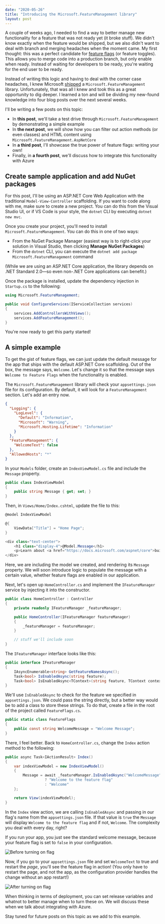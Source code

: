 ```yaml
---
date: "2020-05-26"
title: "Introducing the Microsoft.FeatureManagement library"
layout: post
---
```


A couple of weeks ago, I needed to find a way to better manage new functionality for a feature that was not ready yet (it broke stuff). We didn't know exactly when the feature would be shipped, but we also didn't want to deal with branch and merging headaches when the moment came. My first thought: this was a perfect candidate for [feature flags](https://www.martinfowler.com/articles/feature-toggles.html) (or feature toggles). This allows you to merge code into a production branch, but only enable when ready. Instead of waiting for developers to be ready, you're waiting for the end user to be ready.

Instead of writing this logic and having to deal with the corner case headaches, I knew Microsoft [shipped](https://github.com/microsoft/FeatureManagement-Dotnet) a `Microsoft.FeatureManagement` library. Unfortunately, that was all I knew and took this as a great opportunity to dig deeper. I learned a ton and will be dividing my new-found knowledge into four blog posts over the next several weeks.

I'll be writing a few posts on this topic:

- In **this post**, we'll take a test drive through `Microsoft.FeatureManagement` by demonstrating a simple example
- In **the next post**, we will show how you can filter out action methods (or even classes) and HTML content using `Microsoft.FeatureManagement.AspNetCore`
- In **a third post**, I'll showcase the true power of feature flags: writing your own!
- Finally, in **a fourth post**, we'll discuss how to integrate this functionality with Azure

## Create sample application and add NuGet packages

For this post, I'll be using an ASP.NET Core Web Application with the traditional `Model-View-Controller` scaffolding. If you want to code along with me, make sure to create a new project. You can do this from the Visual Studio UI, or if VS Code is your style, the `dotnet` CLI by executing `dotnet new mvc`.

Once you create your project, you'll need to install `Microsoft.FeatureManagement`. You can do this in one of two ways:

- From the NuGet Package Manager (easiest way is to right-click your solution in Visual Studio, then clicking **Manage NuGet Packages**)
- From the `dotnet` CLI, you can execute the `dotnet add package Microsoft.FeatureManagement` command

(While we are using an ASP.NET Core application, the library depends on .NET Standard 2.0—so even non-.NET Core applications can benefit.)

Once the package is installed, update the dependency injection in `Startup.cs` to the following:

```csharp
using Microsoft.FeatureManagement;

public void ConfigureServices(IServiceCollection services)
{
    services.AddControllersWithViews();
    services.AddFeatureManagement();
}
```

You're now ready to get this party started!

## A simple example

To get the gist of feature flags, we can just update the default message for the app that ships with the default ASP.NET Core scaffolding. Out of the box, the message says, `Welcome`. Let's change it so that the message says `Welcome to Feature Flags` when the functionality is enabled.

The `Microsoft.FeatureManagement` library will check your `appsettings.json` file for its configuration. By default, it will look for a `FeatureManagement` section. Let's add an entry now.

```json
{
  "Logging": {
    "LogLevel": {
      "Default": "Information",
      "Microsoft": "Warning",
      "Microsoft.Hosting.Lifetime": "Information"
    }
  },
  "FeatureManagement": {
    "WelcomeText": false
  },
  "AllowedHosts": "*"
}
```

In your `Models` folder, create an `IndexViewModel.cs` file and include the `Message` property.

```csharp
public class IndexViewModel
{
    public string Message { get; set; }
}
```

Then, in `Views/Home/Index.cshtml`, update the file to this:

```csharp
@model IndexViewModel

@{
    ViewData["Title"] = "Home Page";
}

<div class="text-center">
    <h1 class="display-4">@Model.Message</h1>
    <p>Learn about <a href="https://docs.microsoft.com/aspnet/core">building Web apps with ASP.NET Core</a>.</p>
</div>
```

Here, we are including the model we created, and rendering its `Message` property. We will soon introduce logic to populate the message with a certain value, whether feature flags are enabled in our application.

Next, let's open up `HomeController.cs` and implement the `IFeatureManager` service by injecting it into the constructor.

```csharp
public class HomeController : Controller
{
    private readonly IFeatureManager _featureManager;

    public HomeController(IFeatureManager featureManager)
    {
        _featureManager = featureManager;
    }

    // stuff we'll include soon
}
```

The `IFeatureManager` interface looks like this:

```csharp
public interface IFeatureManager
{
    IAsyncEnumerable<string> GetFeatureNamesAsync();
    Task<bool> IsEnabledAsync(string feature);
    Task<bool> IsEnabledAsync<TContext>(string feature, TContext context);
}
```

We'll use `IsEnabledAsync` to check for the feature we specified in `appsettings.json`. We could pass the string directly, but a better way would be to add a class to store these strings. To do that, create a file in the root of the project called `FeatureFlags.cs`.

```csharp
public static class FeatureFlags
{
    public const string WelcomeMessage = "Welcome Message";
}
```

There, I feel better. Back to `HomeController.cs`, change the `Index` action method to the following:

```csharp
public async Task<IActionResult> Index()
{
    var indexViewModel = new IndexViewModel()
    {
        Message = await _featureManager.IsEnabledAsync("WelcomeMessage")
                  ? "Welcome to the feature flag"
                  : "Welcome"
    };

    return View(indexViewModel);
}
```

In the `Index` view action, we are calling `IsEnabledAsync` and passing in our flag's name from the `appsettings.json` file. If that value is `true` the `Message` will display `Welcome to the feature flag` and if not, `Welcome`. The complexity you deal with every day, right?

If you run your app, you just see the standard welcome message, because your feature flag is set to `false` in your configuration.

![Before turning on flag](/../assets/feature-flag-welcome-before.PNG)

Now, if you go to your `appsettings.json` file and set `WelcomeText` to true and restart the *page*, you'll see the feature flag in action! (You only have to restart the page, and not the app, as the configuration provider handles the change without an app restart!)

![After turning on flag](/../assets/feature-flag-welcome-after.PNG)

When thinking in terms of deployment, you can set release variables and whatnot to better manage when to turn these on. We will discuss these when we talk about integrating with Azure.

Stay tuned for future posts on this topic as we add to this example.






